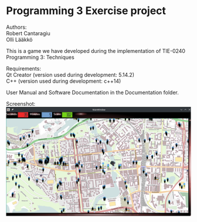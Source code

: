 # Programming 3 Exercise project

Authors:<br />
Robert Cantaragiu <br />
Olli Lääkkö <br />

This is a game we have developed during the implementation of TIE-0240 Programming 3: Techniques

Requirements: <br />
Qt Creator (version used during development: 5.14.2) <br />
C++ (version used during development: c++14) <br />

User Manual and Software Documentation in the Documentation folder.

Screenshot:
![Image](https://github.com/ctrgrb/NowItWent/blob/main/Game.png)
